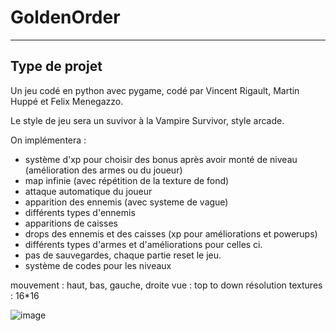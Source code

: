 # GoldenOrder
___
## Type de projet

Un jeu codé en python avec pygame, codé par Vincent Rigault, Martin Huppé et Felix Menegazzo.

Le style de jeu sera un suvivor à la Vampire Survivor, style arcade.

On implémentera :
- système d'xp pour choisir des bonus après avoir monté de niveau (amélioration des armes ou du joueur)
- map infinie (avec répétition de la texture de fond)
- attaque automatique du joueur
- apparition des ennemis (avec systeme de vague)
- différents types d'ennemis
- apparitions de caisses
- drops des ennemis et des caisses (xp pour améliorations et powerups)
- différents types d'armes et d'améliorations pour celles ci.
- pas de sauvegardes, chaque partie reset le jeu.
- système de codes pour les niveaux

mouvement : haut, bas, gauche, droite
vue : top to down
résolution textures : 16*16

![image](https://github.com/user-attachments/assets/a29acfc3-06bc-400c-943d-e5b4e08403f3)
